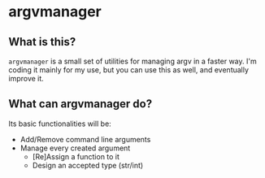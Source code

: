 # argvmanager

## What is this?
`argvmanager` is a small set of utilities for managing argv in a faster way. I'm coding it mainly for my use, but you can use this as well, and eventually improve it.

## What can argvmanager do?
Its basic functionalities will be:
* Add/Remove command line arguments
* Manage every created argument
  * [Re]Assign a function to it
  * Design an accepted type (str/int)

